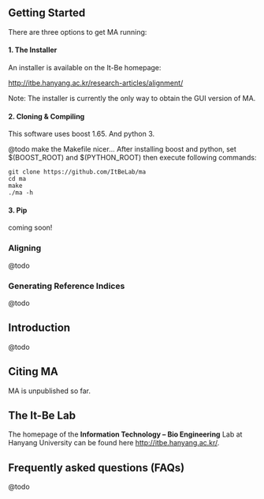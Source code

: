
## Getting Started

There are three options to get MA running:

#### 1. The Installer

An installer is available on the It-Be homepage: 

http://itbe.hanyang.ac.kr/research-articles/alignment/

Note: The installer is currently the only way to obtain the GUI version of MA.

#### 2. Cloning & Compiling
This software uses boost 1.65. And python 3.

@todo make the Makefile nicer...
After installing boost and python, set $(BOOST_ROOT) and $(PYTHON_ROOT) 
then execute following commands:

    git clone https://github.com/ItBeLab/ma
    cd ma
    make
    ./ma -h

#### 3. Pip

coming soon!

### Aligning

@todo

### Generating Reference Indices

@todo

## Introduction

@todo

## Citing MA

MA is unpublished so far.

## The It-Be Lab

The homepage of the **Information Technology – Bio Engineering** Lab 
at Hanyang University can be found here http://itbe.hanyang.ac.kr/.

## Frequently asked questions (FAQs)

@todo
